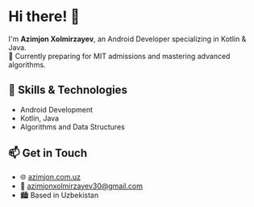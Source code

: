 # Hi there! 👋  
I'm **Azimjon Xolmirzayev**, an Android Developer specializing in Kotlin & Java.  
🎯 Currently preparing for MIT admissions and mastering advanced algorithms.  

## 🚀 Skills & Technologies  
- Android Development  
- Kotlin, Java  
- Algorithms and Data Structures  

## 📫 Get in Touch  
- 🌐 [azimjon.com.uz](https://azimjon.com.uz)  
- 📧 azimjonxolmirzayev30@gmail.com  
- 🏙️ Based in Uzbekistan  
